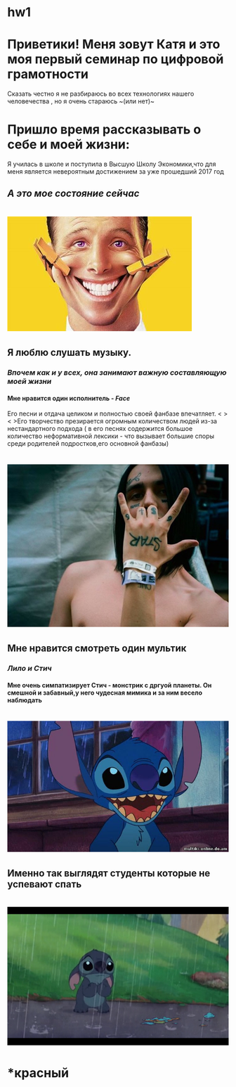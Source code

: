 # hw1
# Приветики! Меня зовут Катя и это моя первый семинар по цифровой грамотности 
Сказать честно я не разбираюсь во всех технологиях нашего человечества , но я очень стараюсь ~(или нет)~
# Пришло время рассказывать о себе и моей жизни:
Я училась в школе и поступила в Высшую Школу Экономики,что для меня является невероятным достижением за уже прошедший 2017 год 
## *А это мое состояние сейчас*
# ![](https://github.com/Arakelyan/hw1/blob/master/%D1%83%D0%BB%D1%8B%D0%B1%D0%BA%D0%B0.jpg?raw=true)
## Я люблю слушать музыку. 
### *Впочем как и у всех, она занимают важную составляющую моей жизни*
#### Мне нравится один исполнитель - *Face*
Его песни и отдача целиком и полностью своей фанбазе впечатляет. < >< >Его творчество презирается огромным количеством людей из-за нестандартного подхода ( в его песнях содержится большое количество неформативной лексики - что вызывает большие споры среди родителей подростков,его основной фанбазы)
# ![](https://github.com/Arakelyan/hw1/blob/master/%D1%84%D0%B5%D1%81.jpg?raw=true)
## Мне нравится смотреть один мультик 
### *Лило и Стич*
#### Мне очень симпатизирует Стич - монстрик с дргуой планеты. Он смешной и забавный,у него чудесная мимика и за ним весело наблюдать
# ![](https://github.com/Arakelyan/hw1/blob/master/%D1%81%D1%82%D0%B8%D0%B8%D0%B8%D1%87.jpg?raw=true)
## Именно так выглядят студенты которые не успевают спать
# ![](https://github.com/Arakelyan/hw1/blob/master/%D1%81%D1%82%D0%B8%D1%87.png?raw=true)
# *красный 
